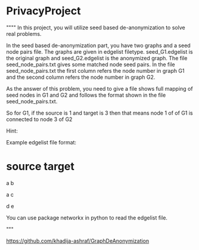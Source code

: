 # PrivacyProject
""""
In this project, you will utilize seed based de-anonymization to solve real problems.

In the seed based de-anonymization part, you have two graphs and a seed node pairs file. The graphs are given in edgelist filetype.
seed_G1.edgelist is the original graph and seed_G2.edgelist is the anonymized graph. The file seed_node_pairs.txt gives some matched node seed pairs.  In the file seed_node_pairs.txt the first column refers the node number in graph G1 and the second column refers the node number in graph G2.

As the answer of this problem, you need to give a file shows full mapping of seed nodes in G1 and G2 and follows the format shown in the file seed_node_pairs.txt.

So for G1, if the source is 1 and target is 3 then that means node 1 of of G1 is connected to node 3 of G2
 

Hint:

Example edgelist file format:
# source target

a b

a c

d e


You can use package networkx in python to read the edgelist file.

"""

https://github.com/khadija-ashraf/GraphDeAnonymization
